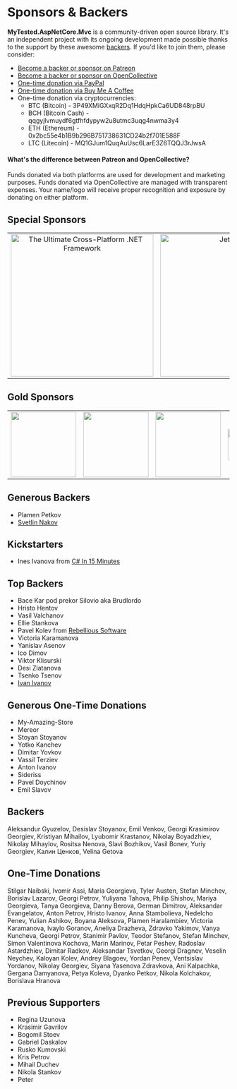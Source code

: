 # Sponsors &amp; Backers

**MyTested.AspNetCore.Mvc** is a community-driven open source library. It's an independent project with its ongoing development made possible thanks to the support by these awesome [backers](https://github.com/ivaylokenov/MyTested.AspNetCore.Mvc/blob/development/BACKERS.md). If you'd like to join them, please consider:

- [Become a backer or sponsor on Patreon](https://www.patreon.com/ivaylokenov)
- [Become a backer or sponsor on OpenCollective](https://opencollective.com/mytestedaspnet)
- [One-time donation via PayPal](http://paypal.me/ivaylokenov)
- [One-time donation via Buy Me A Coffee](http://buymeacoff.ee/ivaylokenov)
- One-time donation via cryptocurrencies:
  - BTC (Bitcoin) - 3P49XMiGXxqR2Dq1HdqHpkCa6UD848rpBU 
  - BCH (Bitcoin Cash) - qqgyjlvmuydf6gtfhfdypyw2u8utmc3uqg4nwma3y4
  - ETH (Ethereum) - 0x2bc55e4b1B9b296B751738631CD24b2f701E588F
  - LTC (Litecoin) - MQ1GJum1QuqAuUsc6LarE3Z6TQQJ3rJwsA

#### What's the difference between Patreon and OpenCollective?

Funds donated via both platforms are used for development and marketing purposes. Funds donated via OpenCollective are managed with transparent expenses. Your name/logo will receive proper recognition and exposure by donating on either platform.

## Special Sponsors

<table>
  <tbody>
    <tr>
      <td align="center" valign="middle">
          <a href="http://bit.ly/bellatrixsolutions" target="_blank">
    <img width="323px" src="https://user-images.githubusercontent.com/3391906/68993273-d4f5c700-087e-11ea-9b39-e173733fcbfb.png" alt="The Ultimate Cross-Platform .NET Framework">
          </a>
      </td>
      <td align="center" valign="middle">
          <a href="https://www.jetbrains.com/?from=MyTestedASP.NET" target="_blank">
    <img width="323px" src="https://user-images.githubusercontent.com/3391906/72542498-ee21f080-388c-11ea-92ac-0b0153028933.png" alt="JetBrains">
          </a>
      </td>
    </tr>
  </tbody>
</table>

## Gold Sponsors

<table>
  <tbody>
    <tr>
      <td align="center" valign="middle">
        <a href="https://softuni.org/" target="_blank">
          <img width="148px" src="https://softuni.org/platform/assets/icons/logo.svg">
        </a>
      </td>
	    <td align="center" valign="middle">
        <a href="http://bit.ly/30xsnsC" target="_blank">
          <img width="148px" src="https://user-images.githubusercontent.com/3391906/65251792-dd848800-daef-11e9-8857-637a48048cda.png">
        </a>
      </td>
      <td align="center" valign="middle">
          <a href="http://noblehire.io?utm_medium=social&utm_source=projects&utm_campaign=platform-leads-knv" target="_blank">
          <img width="148px" src="https://user-images.githubusercontent.com/3391906/66921689-637fea00-f02e-11e9-944a-b07c6f345a06.png">
        </a>
      </td>
      <td align="center" valign="middle">
          <a href="http://bit.ly/onebitsoftware" target="_blank">
          <img width="148px" height="70px" src="https://user-images.githubusercontent.com/3391906/69410626-1a4d4500-0d14-11ea-905f-c1705b6364bf.png">
        </a>
      </td>
    </tr>
  </tbody>
</table>

## Generous Backers
- Plamen Petkov
- [Svetlin Nakov](https://nakov.com/)

## Kickstarters
- Ines Ivanova from [C# In 15 Minutes](https://www.youtube.com/channel/UCljus-YO63ae0vwuuPWDasA)

## Top Backers
- Bace Kar pod prekor Silovio aka Brudlordo
- Hristo Hentov
- Vasil Valchanov
- Ellie Stankova
- Pavel Kolev from [Rebellious Software](https://www.rebellioussoftware.com)
- Victoria Karamanova
- Yanislav Asenov
- Ico Dimov
- Viktor Klisurski
- Desi Zlatanova
- Tsenko Tsenov
- [Ivan Ivanov](https://github.com/csyntax)

## Generous One-Time Donations
- My-Amazing-Store
- Mereor
- Stoyan Stoyanov
- Yotko Kanchev
- Dimitar Yovkov
- Vassil Terziev
- Anton Ivanov
- Sideriss
- Pavel Doychinov
- Emil Slavov

## Backers
Aleksandur Gyuzelov, Desislav Stoyanov, Emil Venkov, Georgi Krasimirov Georgiev, Kristiyan Mihailov, Lyubomir Krastanov, Nikolay Boyadzhiev, Nikolay Mihaylov, Rositsa Nenova, Slavi Bozhikov, Vasil Bonev, Yuriy Georgiev, Калин Ценков, Velina Getova

## One-Time Donations
Stilgar Naibski, Ivomir Assi, Maria Georgieva, Tyler Austen, Stefan Minchev, Borislav Lazarov, Georgi Petrov, Yuliyana Tahova, Philip Shishov, Mariya Georgieva, Tanya Georgieva, Danny Berova, German Dimitrov, Aleksandar Evangelatov, Anton Petrov, Hristo Ivanov, Anna Stambolieva, Nedelcho Penev, Yulian Ashikov, Boyana Aleksova, Plamen Haralambiev, Victoria Karamanova, Ivaylo Goranov, Aneliya Drazheva, Zdravko Yakimov, Vanya Kuncheva, Georgi Petrov, Stanimir Pavlov, Teodor Stefanov, Stefan Minchev, Simon Valentinova Kochova, Marin Marinov, Petar Peshev, Radoslav Astardzhiev, Dimitar Radkov, Aleksandar Tsvetkov, Georgi Dragnev, Veselin Neychev, Kaloyan Kolev, Andrey Blagoev, Yordan Penev, Ventsislav Yordanov, Nikolay Georgiev, Siyana Yasenova Zdravkova, Ani Kalpachka, Gergana Damyanova, Petya Koleva, Dyanko Petkov, Nikola Kolchakov, Borislava Hranova

## Previous Supporters
- Regina Uzunova
- Krasimir Gavrilov
- Bogomil Stoev
- Gabriel Daskalov
- Rusko Kumovski
- Kris Petrov
- Mihail Duchev
- Nikola Stankov
- Peter
